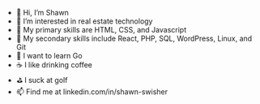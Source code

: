 - 👋 Hi, I’m Shawn
- 👀 I’m interested in real estate technology
- 🥇 My primary skills are HTML, CSS, and Javascript
- 🥈 My secondary skills include React, PHP, SQL, WordPress, Linux, and Git
- 🧐 I want to learn Go
- ☕️ I like drinking coffee
- ⛳️ I suck at golf
- 📫 Find me at linkedin.com/in/shawn-swisher

<!---
sswisher/sswisher is a ✨ special ✨ repository because its `README.md` (this file) appears on your GitHub profile.
You can click the Preview link to take a look at your changes.
--->
